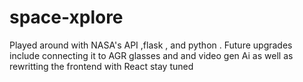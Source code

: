 # space-xplore
Played around with NASA's API ,flask , and python .
Future upgrades include connecting it to  AGR glasses and 
and video gen Ai as well  as rewritting the frontend with React stay tuned 
